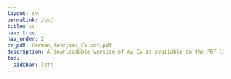 ```yaml
---
layout: cv
permalink: /cv/
title: cv
nav: true
nav_order: 2
cv_pdf: Herman_Kandjimi_CV.pdf.pdf
description: A downloadable version of my CV is available on the PDF link at the top right corner. Information below was last updated 16 April 2024.
toc:
  sidebar: left
---
```

